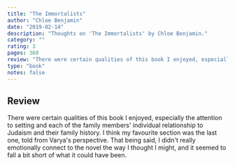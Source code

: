 ```yaml
---
title: "The Immortalists"
author: "Chloe Benjamin"
date: "2019-02-14"
description: "Thoughts on 'The Immortalists' by Chloe Benjamin."
category: ""
rating: 3
pages: 368
review: "There were certain qualities of this book I enjoyed, especially the attention to setting and each of the family members' individual relationship to Judaism and their family history. I think my favourite section was the last one, told from Varya's perspective. That being said, I didn't really emotionally connect to the novel the way I thought I might, and it seemed to fall a bit short of what it could have been."
type: "book"
notes: false
---
```


## Review

There were certain qualities of this book I enjoyed, especially the attention to setting and each of the family members' individual relationship to Judaism and their family history. I think my favourite section was the last one, told from Varya's perspective. That being said, I didn't really emotionally connect to the novel the way I thought I might, and it seemed to fall a bit short of what it could have been.
